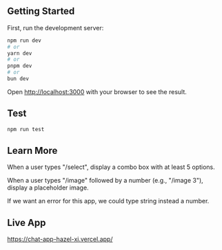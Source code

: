 ## Getting Started

First, run the development server:

```bash
npm run dev
# or
yarn dev
# or
pnpm dev
# or
bun dev
```

Open [http://localhost:3000](http://localhost:3000) with your browser to see the result.

## Test

```bash
npm run test
```

## Learn More

When a user types "/select", display a combo box with at least 5 options.

When a user types "/image" followed by a number (e.g., "/image 3"), display a placeholder image.

If we want an error for this app, we could type string instead a number.


## Live App

https://chat-app-hazel-xi.vercel.app/